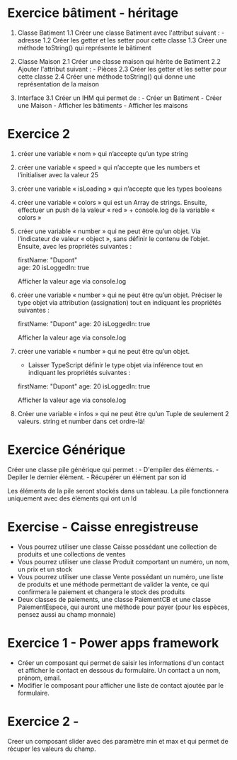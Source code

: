 # Exercice bâtiment - héritage

1. Classe Batiment
    1.1 Créer une classe Batiment avec l'attribut suivant :
        - adresse
    1.2 Créer les getter et les setter pour cette classe
    1.3 Créer une méthode toString() qui représente le bâtiment

2. Classe Maison
    2.1 Créer une classe maison qui hérite de Batiment
    2.2 Ajouter l'attribut suivant :
        - Pièces
    2.3 Créer les getter et les setter pour cette classe
    2.4 Créer une méthode toString() qui donne une représentation de la maison

3. Interface
    3.1 Créer un IHM qui permet de :
        - Créer un Batiment
        - Créer une Maison 
        - Afficher les bâtiments
        - Afficher les maisons

# Exercice 2

1. créer une variable « nom » qui n’accepte qu’un type string
2. créer une variable « speed » qui n’accepte que les  numbers et l’initialiser avec la valeur 25
3. créer une variable « isLoading » qui n’accepte que les  types booleans
4. créer une variable « colors » qui est un Array de strings. 
   Ensuite, effectuer un push de la valeur « red » +  console.log de la variable « colors »
5. créer une variable « number » qui ne peut être qu’un objet.
   Via l’indicateur de valeur « object », sans définir le contenu de l’objet. Ensuite, avec les propriétés suivantes :

    firstName: "Dupont"  
    age: 20
    isLoggedIn: true

    Afficher la valeur age via console.log
6. créer une variable « number » qui ne peut être qu’un objet.
    Préciser le type objet via attribution (assignation) tout en indiquant les propriétés suivantes :
    
    firstName: "Dupont"
    age: 20
    isLoggedIn: true

    Afficher la valeur age via console.log
7. créer une variable « number » qui ne peut être qu’un objet.
    - Laisser TypeScript définir le type objet via inférence tout  en indiquant les propriétés suivantes :
    
    firstName: "Dupont"
    age: 20
    isLoggedIn: true

    Afficher la valeur age via console.log
8. Créer une variable «	infos » qui ne peut être qu’un Tuple de seulement 2 valeurs. string et number dans cet ordre-là!

# Exercice Générique

Créer une classe pile générique qui permet :
    - D'empiler des éléments.
    - Depiler le dernier élément.
    - Récupérer un élément par son id

Les éléments de la pile seront stockés dans un tableau.
La pile fonctionnera uniquement avec des éléments qui ont un Id


# Exercise - Caisse enregistreuse

-	Vous pourrez utiliser une classe Caisse possédant une collection de produits et une collections de ventes
-	Vous pourrez utiliser une classe Produit comportant un numéro, un nom, un prix et un stock
-	Vous pourrez utiliser une classe Vente possédant un numéro, une liste de produits et une méthode permettant de
    valider la vente, ce qui confirmera le paiement et changera le stock des produits
-	Deux classes de paiements, une classe PaiementCB et une classe PaiementEspece, qui auront une méthode pour payer (pour les espèces, pensez aussi au champ monnaie)


# Exercice 1 - Power apps framework

- Créer un composant qui permet de saisir les informations d'un contact et afficher le contact en dessous du formulaire.
Un contact a un nom, prénom, email.
- Modifier le composant pour afficher une liste de contact ajoutée par le formulaire.

# Exercice 2 - 
Creer un composant slider avec des paramètre min et max et qui permet de récuper les valeurs du champ.